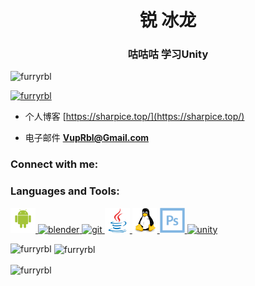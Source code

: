 <h1 align="center">锐 冰龙</h1>
<h3 align="center">咕咕咕 学习Unity</h3>

<p align="left"> <img src="https://komarev.com/ghpvc/?username=furryrbl&label=%E8%AE%BF%E5%AE%A2&color=00ffff&style=flat" alt="furryrbl" /> </p>

<p align="left"> <a href="https://github.com/ryo-ma/github-profile-trophy"><img src="https://github-profile-trophy.vercel.app/?username=furryrbl" alt="furryrbl" /></a> </p>

- 个人博客 [https://sharpice.top/](https://sharpice.top/)

- 电子邮件 **VupRbl@Gmail.com**

<h3 align="left">Connect with me:</h3>
<p align="left">
</p>

<h3 align="left">Languages and Tools:</h3>
<p align="left"> <a href="https://developer.android.com" target="_blank" rel="noreferrer"> <img src="https://raw.githubusercontent.com/devicons/devicon/master/icons/android/android-original-wordmark.svg" alt="android" width="40" height="40"/> </a> <a href="https://www.blender.org/" target="_blank" rel="noreferrer"> <img src="https://download.blender.org/branding/community/blender_community_badge_white.svg" alt="blender" width="40" height="40"/> </a> <a href="https://git-scm.com/" target="_blank" rel="noreferrer"> <img src="https://www.vectorlogo.zone/logos/git-scm/git-scm-icon.svg" alt="git" width="40" height="40"/> </a> <a href="https://www.java.com" target="_blank" rel="noreferrer"> <img src="https://raw.githubusercontent.com/devicons/devicon/master/icons/java/java-original.svg" alt="java" width="40" height="40"/> </a> <a href="https://www.linux.org/" target="_blank" rel="noreferrer"> <img src="https://raw.githubusercontent.com/devicons/devicon/master/icons/linux/linux-original.svg" alt="linux" width="40" height="40"/> </a> <a href="https://www.photoshop.com/en" target="_blank" rel="noreferrer"> <img src="https://raw.githubusercontent.com/devicons/devicon/master/icons/photoshop/photoshop-line.svg" alt="photoshop" width="40" height="40"/> </a> <a href="https://unity.com/" target="_blank" rel="noreferrer"> <img src="https://www.vectorlogo.zone/logos/unity3d/unity3d-icon.svg" alt="unity" width="40" height="40"/> </a> </p>

<p><img align="left" src="https://github-readme-stats.vercel.app/api/top-langs?username=furryrbl&show_icons=true&theme=dark&hide_border=true&locale=cn&layout=compact" alt="furryrbl" /></p>

<p>&nbsp;<img align="center" src="https://github-readme-stats.vercel.app/api?username=furryrbl&show_icons=true&theme=dark&hide_border=true&locale=cn" alt="furryrbl" /></p>

<p><img align="center" src="https://github-readme-streak-stats.herokuapp.com/?user=furryrbl&theme=dark" alt="furryrbl" /></p>

